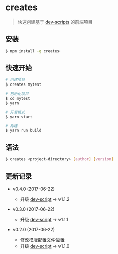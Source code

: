 # creates

> 快速创建基于 [dev-scripts](https://github.com/cjg125/dev-scripts) 的前端项目

## 安装

```sh
$ npm install -g creates
```

## 快速开始

```sh
# 创建项目
$ creates mytest

# 初始化项目
$ cd mytest
$ yarn

# 开发模式
$ yarn start

# 构建
$ yarn run build
```

## 语法

```sh
$ creates <project-directory> [author] [version]
```


## 更新记录
  - v0.4.0 (2017-06-22)
    - 升级 [dev-script](https://github.com/cjg125/dev-scripts) -> v1.1.2

  - v0.3.0 (2017-06-22)
    - 升级 [dev-script](https://github.com/cjg125/dev-scripts) -> v1.1.1

  - v0.2.0 (2017-06-22)
    - 修改模版配置文件位置
    - 升级 [dev-script](https://github.com/cjg125/dev-scripts) -> v1.1.0